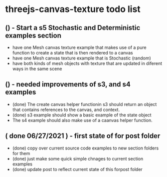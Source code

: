 # threejs-canvas-texture todo list

## () - Start a s5 Stochastic and Deterministic examples section
* have one Mesh canvas texture example that makes use of a pure function to create a state that is then rendered to a canvas
* have one Mesh canvas texture example that is Stochastic \(random\)
* have both kinds of mesh objects with texture that are updated in diferent ways in the same scene

## () - needed improvements of s3, and s4 examples
* (done) The create canvas helper functionin s3 should return an object that contains references to the canvas, and context.
* (done) s3 example should show a basic example of the state object
* The s4 example should also make use of a caanvas helper function.

## ( done 06/27/2021 ) - first state of for post folder
* (done) copy over current source code examples to new section folders for them
* (done) just make some quick simple chnages to current section examples
* (done) update post to reflect current state of this forpost folder